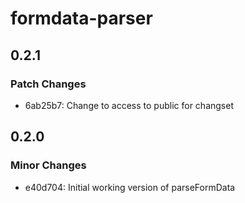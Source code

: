 # formdata-parser

## 0.2.1

### Patch Changes

- 6ab25b7: Change to access to public for changset

## 0.2.0

### Minor Changes

- e40d704: Initial working version of parseFormData
